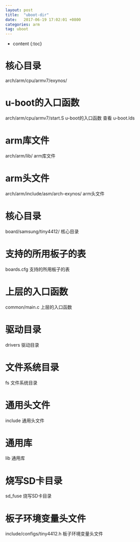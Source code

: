 ```yaml
---
layout: post
title:  "uboot-dir"
date:   2017-06-19 17:02:01 +0800
categories: arm
tag: uboot
---
```


* content
{:toc}


# 核心目录
arch/arm/cpu/armv7/exynos/
# u-boot的入口函数
arch/arm/cpu/armv7/start.S      u-boot的入口函数  查看   u-boot.lds
# arm库文件
arch/arm/lib/                   arm库文件
# arm头文件
arch/arm/include/asm/arch-exynos/      arm头文件
# 核心目录
board/samsung/tiny4412/         核心目录
# 支持的所用板子的表
boards.cfg                      支持的所用板子的表
# 上层的入口函数
common/main.c                    上层的入口函数
# 驱动目录
drivers                            驱动目录
# 文件系统目录
fs                                文件系统目录
# 通用头文件
include                            通用头文件
# 通用库
lib                                通用库
# 烧写SD卡目录
sd_fuse                            烧写SD卡目录
# 板子环境变量头文件
include/configs/tiny4412.h      板子环境变量头文件
